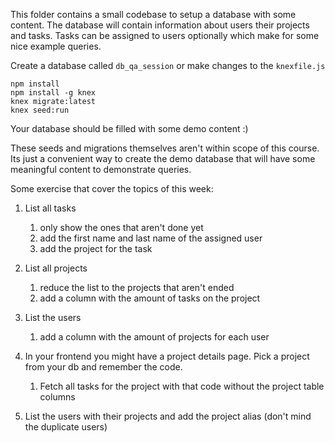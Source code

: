 This folder contains a small codebase to setup a database with some content.
The database will contain information about users their projects and tasks.
Tasks can be assigned to users optionally which make for some nice example queries.

Create a database called `db_qa_session` or make changes to the `knexfile.js`

```
npm install
npm install -g knex 
knex migrate:latest
knex seed:run
```

Your database should be filled with some demo content :)

These seeds and migrations themselves aren't within scope of this course.
Its just a convenient way to create the demo database that will have some meaningful content to demonstrate queries.

Some exercise that cover the topics of this week:

1. List all tasks 
    1. only show the ones that aren't done yet
    2. add the first name and last name of the assigned user
    3. add the project for the task

2. List all projects
    1. reduce the list to the projects that aren't ended
    2. add a column with the amount of tasks on the project
    
3. List the users
    1. add a column with the amount of projects for each user

4. In your frontend you might have a project details page. Pick a project from your db and remember the code.
    1. Fetch all tasks for the project with that code without the project table columns

5. List the users with their projects and add the project alias (don't mind the duplicate users)
